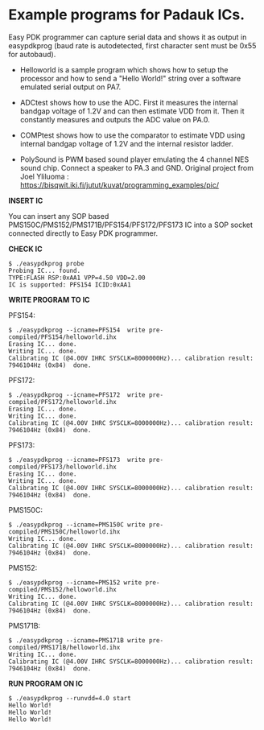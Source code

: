 Example programs for Padauk ICs.
================================

Easy PDK programmer can capture serial data and shows it as output in easypdkprog (baud rate is autodetected, first character sent must be 0x55 for autobaud).

* Helloworld is a sample program which shows how to setup the processor and how to send a "Hello World!" string over a software emulated serial output on PA7.

* ADCtest shows how to use the ADC. First it measures the internal bandgap voltage of 1.2V and can then estimate VDD from it. Then it constantly measures and outputs the ADC value on PA.0.

* COMPtest shows how to use the comparator to estimate VDD using internal bandgap voltage of 1.2V and the internal resistor ladder.

* PolySound is PWM based sound player emulating the 4 channel NES sound chip. Connect a speaker to PA.3 and GND. Original project from Joel Yliluoma : https://bisqwit.iki.fi/jutut/kuvat/programming_examples/pic/

**INSERT IC**

You can insert any SOP based PMS150C/PMS152/PMS171B/PFS154/PFS172/PFS173 IC into a SOP socket connected directly to Easy PDK programmer.

**CHECK IC**
```
$ ./easypdkprog probe
Probing IC... found.
TYPE:FLASH RSP:0xAA1 VPP=4.50 VDD=2.00
IC is supported: PFS154 ICID:0xAA1
```

**WRITE PROGRAM TO IC**

PFS154:
```
$ ./easypdkprog --icname=PFS154  write pre-compiled/PFS154/helloworld.ihx
Erasing IC... done.
Writing IC... done.
Calibrating IC (@4.00V IHRC SYSCLK=8000000Hz)... calibration result: 7946104Hz (0x84)  done.
```

PFS172:
```
$ ./easypdkprog --icname=PFS172  write pre-compiled/PFS172/helloworld.ihx
Erasing IC... done.
Writing IC... done.
Calibrating IC (@4.00V IHRC SYSCLK=8000000Hz)... calibration result: 7946104Hz (0x84)  done.
```

PFS173:
```
$ ./easypdkprog --icname=PFS173  write pre-compiled/PFS173/helloworld.ihx
Erasing IC... done.
Writing IC... done.
Calibrating IC (@4.00V IHRC SYSCLK=8000000Hz)... calibration result: 7946104Hz (0x84)  done.
```

PMS150C:
```
$ ./easypdkprog --icname=PMS150C write pre-compiled/PMS150C/helloworld.ihx
Writing IC... done.
Calibrating IC (@4.00V IHRC SYSCLK=8000000Hz)... calibration result: 7946104Hz (0x84)  done.
```

PMS152:
```
$ ./easypdkprog --icname=PMS152 write pre-compiled/PMS152/helloworld.ihx
Writing IC... done.
Calibrating IC (@4.00V IHRC SYSCLK=8000000Hz)... calibration result: 7946104Hz (0x84)  done.
```

PMS171B:
```
$ ./easypdkprog --icname=PMS171B write pre-compiled/PMS171B/helloworld.ihx
Writing IC... done.
Calibrating IC (@4.00V IHRC SYSCLK=8000000Hz)... calibration result: 7946104Hz (0x84)  done.
```


**RUN PROGRAM ON IC**

```
$ ./easypdkprog --runvdd=4.0 start
Hello World!
Hello World!
Hello World!
```
